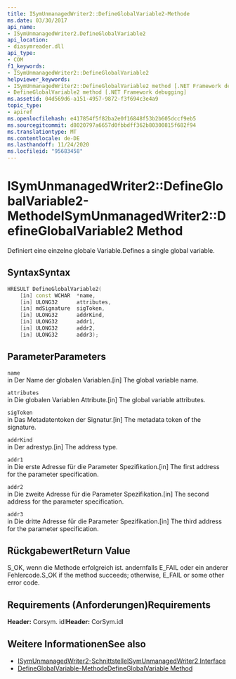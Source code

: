 ```yaml
---
title: ISymUnmanagedWriter2::DefineGlobalVariable2-Methode
ms.date: 03/30/2017
api_name:
- ISymUnmanagedWriter2.DefineGlobalVariable2
api_location:
- diasymreader.dll
api_type:
- COM
f1_keywords:
- ISymUnmanagedWriter2::DefineGlobalVariable2
helpviewer_keywords:
- ISymUnmanagedWriter2::DefineGlobalVariable2 method [.NET Framework debugging]
- DefineGlobalVariable2 method [.NET Framework debugging]
ms.assetid: 04d569d6-a151-4957-9872-f3f694c3e4a9
topic_type:
- apiref
ms.openlocfilehash: e417854f5f82ba2e0f16848f53b2b605dccf9eb5
ms.sourcegitcommit: d8020797a6657d0fbbdff362b80300815f682f94
ms.translationtype: MT
ms.contentlocale: de-DE
ms.lasthandoff: 11/24/2020
ms.locfileid: "95683458"
---
```

# <a name="isymunmanagedwriter2defineglobalvariable2-method"></a><span data-ttu-id="97883-102">ISymUnmanagedWriter2::DefineGlobalVariable2-Methode</span><span class="sxs-lookup"><span data-stu-id="97883-102">ISymUnmanagedWriter2::DefineGlobalVariable2 Method</span></span>

<span data-ttu-id="97883-103">Definiert eine einzelne globale Variable.</span><span class="sxs-lookup"><span data-stu-id="97883-103">Defines a single global variable.</span></span>  
  
## <a name="syntax"></a><span data-ttu-id="97883-104">Syntax</span><span class="sxs-lookup"><span data-stu-id="97883-104">Syntax</span></span>  
  
```cpp  
HRESULT DefineGlobalVariable2(  
    [in] const WCHAR  *name,  
    [in] ULONG32      attributes,  
    [in] mdSignature  sigToken,  
    [in] ULONG32      addrKind,  
    [in] ULONG32      addr1,  
    [in] ULONG32      addr2,  
    [in] ULONG32      addr3);  
```  
  
## <a name="parameters"></a><span data-ttu-id="97883-105">Parameter</span><span class="sxs-lookup"><span data-stu-id="97883-105">Parameters</span></span>  

 `name`  
 <span data-ttu-id="97883-106">in Der Name der globalen Variablen.</span><span class="sxs-lookup"><span data-stu-id="97883-106">[in] The global variable name.</span></span>  
  
 `attributes`  
 <span data-ttu-id="97883-107">in Die globalen Variablen Attribute.</span><span class="sxs-lookup"><span data-stu-id="97883-107">[in] The global variable attributes.</span></span>  
  
 `sigToken`  
 <span data-ttu-id="97883-108">in Das Metadatentoken der Signatur.</span><span class="sxs-lookup"><span data-stu-id="97883-108">[in] The metadata token of the signature.</span></span>  
  
 `addrKind`  
 <span data-ttu-id="97883-109">in Der adrestyp.</span><span class="sxs-lookup"><span data-stu-id="97883-109">[in] The address type.</span></span>  
  
 `addr1`  
 <span data-ttu-id="97883-110">in Die erste Adresse für die Parameter Spezifikation.</span><span class="sxs-lookup"><span data-stu-id="97883-110">[in] The first address for the parameter specification.</span></span>  
  
 `addr2`  
 <span data-ttu-id="97883-111">in Die zweite Adresse für die Parameter Spezifikation.</span><span class="sxs-lookup"><span data-stu-id="97883-111">[in] The second address for the parameter specification.</span></span>  
  
 `addr3`  
 <span data-ttu-id="97883-112">in Die dritte Adresse für die Parameter Spezifikation.</span><span class="sxs-lookup"><span data-stu-id="97883-112">[in] The third address for the parameter specification.</span></span>  
  
## <a name="return-value"></a><span data-ttu-id="97883-113">Rückgabewert</span><span class="sxs-lookup"><span data-stu-id="97883-113">Return Value</span></span>  

 <span data-ttu-id="97883-114">S_OK, wenn die Methode erfolgreich ist. andernfalls E_FAIL oder ein anderer Fehlercode.</span><span class="sxs-lookup"><span data-stu-id="97883-114">S_OK if the method succeeds; otherwise, E_FAIL or some other error code.</span></span>  
  
## <a name="requirements"></a><span data-ttu-id="97883-115">Requirements (Anforderungen)</span><span class="sxs-lookup"><span data-stu-id="97883-115">Requirements</span></span>  

 <span data-ttu-id="97883-116">**Header:** Corsym. idl</span><span class="sxs-lookup"><span data-stu-id="97883-116">**Header:** CorSym.idl</span></span>  
  
## <a name="see-also"></a><span data-ttu-id="97883-117">Weitere Informationen</span><span class="sxs-lookup"><span data-stu-id="97883-117">See also</span></span>

- [<span data-ttu-id="97883-118">ISymUnmanagedWriter2-Schnittstelle</span><span class="sxs-lookup"><span data-stu-id="97883-118">ISymUnmanagedWriter2 Interface</span></span>](isymunmanagedwriter2-interface.md)
- [<span data-ttu-id="97883-119">DefineGlobalVariable-Methode</span><span class="sxs-lookup"><span data-stu-id="97883-119">DefineGlobalVariable Method</span></span>](isymunmanagedwriter-defineglobalvariable-method.md)
